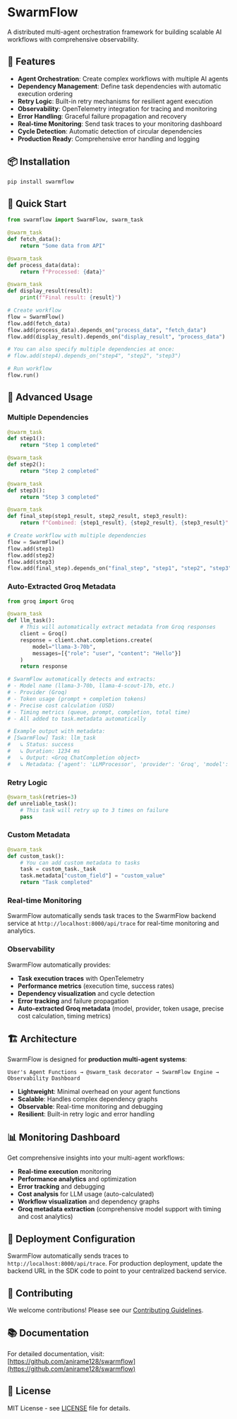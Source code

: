 # SwarmFlow

A distributed multi-agent orchestration framework for building scalable AI workflows with comprehensive observability.

## 🚀 Features

- **Agent Orchestration**: Create complex workflows with multiple AI agents
- **Dependency Management**: Define task dependencies with automatic execution ordering
- **Retry Logic**: Built-in retry mechanisms for resilient agent execution
- **Observability**: OpenTelemetry integration for tracing and monitoring
- **Error Handling**: Graceful failure propagation and recovery
- **Real-time Monitoring**: Send task traces to your monitoring dashboard
- **Cycle Detection**: Automatic detection of circular dependencies
- **Production Ready**: Comprehensive error handling and logging

## 📦 Installation

```bash
pip install swarmflow
```

## 🎯 Quick Start

```python
from swarmflow import SwarmFlow, swarm_task

@swarm_task
def fetch_data():
    return "Some data from API"

@swarm_task
def process_data(data):
    return f"Processed: {data}"

@swarm_task
def display_result(result):
    print(f"Final result: {result}")

# Create workflow
flow = SwarmFlow()
flow.add(fetch_data)
flow.add(process_data).depends_on("process_data", "fetch_data")
flow.add(display_result).depends_on("display_result", "process_data")

# You can also specify multiple dependencies at once:
# flow.add(step4).depends_on("step4", "step2", "step3")

# Run workflow
flow.run()
```

## 🔧 Advanced Usage

### Multiple Dependencies
```python
@swarm_task
def step1():
    return "Step 1 completed"

@swarm_task
def step2():
    return "Step 2 completed"

@swarm_task
def step3():
    return "Step 3 completed"

@swarm_task
def final_step(step1_result, step2_result, step3_result):
    return f"Combined: {step1_result}, {step2_result}, {step3_result}"

# Create workflow with multiple dependencies
flow = SwarmFlow()
flow.add(step1)
flow.add(step2)
flow.add(step3)
flow.add(final_step).depends_on("final_step", "step1", "step2", "step3")
```

### Auto-Extracted Groq Metadata
```python
from groq import Groq

@swarm_task
def llm_task():
    # This will automatically extract metadata from Groq responses
    client = Groq()
    response = client.chat.completions.create(
        model="llama-3-70b",
        messages=[{"role": "user", "content": "Hello"}]
    )
    return response

# SwarmFlow automatically detects and extracts:
# - Model name (llama-3-70b, llama-4-scout-17b, etc.)
# - Provider (Groq)
# - Token usage (prompt + completion tokens)
# - Precise cost calculation (USD)
# - Timing metrics (queue, prompt, completion, total time)
# - All added to task.metadata automatically

# Example output with metadata:
# [SwarmFlow] Task: llm_task
#   ↳ Status: success
#   ↳ Duration: 1234 ms
#   ↳ Output: <Groq ChatCompletion object>
#   ↳ Metadata: {'agent': 'LLMProcessor', 'provider': 'Groq', 'model': 'llama-3-70b', 'tokens_used': 150, 'cost_usd': 0.000089, 'queue_time_s': 0.1, 'prompt_time_s': 0.5, 'completion_time_s': 0.8, 'total_time_s': 1.4}
```

### Retry Logic
```python
@swarm_task(retries=3)
def unreliable_task():
    # This task will retry up to 3 times on failure
    pass
```

### Custom Metadata
```python
@swarm_task
def custom_task():
    # You can add custom metadata to tasks
    task = custom_task._task
    task.metadata["custom_field"] = "custom_value"
    return "Task completed"
```

### Real-time Monitoring
SwarmFlow automatically sends task traces to the SwarmFlow backend service at `http://localhost:8000/api/trace` for real-time monitoring and analytics.

### Observability
SwarmFlow automatically provides:
- **Task execution traces** with OpenTelemetry
- **Performance metrics** (execution time, success rates)
- **Dependency visualization** and cycle detection
- **Error tracking** and failure propagation
- **Auto-extracted Groq metadata** (model, provider, token usage, precise cost calculation, timing metrics)

## 🏗️ Architecture

SwarmFlow is designed for **production multi-agent systems**:

```
User's Agent Functions → @swarm_task decorator → SwarmFlow Engine → Observability Dashboard
```

- **Lightweight**: Minimal overhead on your agent functions
- **Scalable**: Handles complex dependency graphs
- **Observable**: Real-time monitoring and debugging
- **Resilient**: Built-in retry logic and error handling

## 📊 Monitoring Dashboard

Get comprehensive insights into your multi-agent workflows:
- **Real-time execution** monitoring
- **Performance analytics** and optimization
- **Error tracking** and debugging
- **Cost analysis** for LLM usage (auto-calculated)
- **Workflow visualization** and dependency graphs
- **Groq metadata extraction** (comprehensive model support with timing and cost analytics)

## 🚀 Deployment Configuration

SwarmFlow automatically sends traces to `http://localhost:8000/api/trace`. For production deployment, update the backend URL in the SDK code to point to your centralized backend service.

## 🤝 Contributing

We welcome contributions! Please see our [Contributing Guidelines](https://github.com/anirame128/swarmflow/blob/main/CONTRIBUTING.md).

## 📚 Documentation

For detailed documentation, visit: [https://github.com/anirame128/swarmflow](https://github.com/anirame128/swarmflow)

## 📄 License

MIT License - see [LICENSE](https://github.com/anirame128/swarmflow/blob/main/LICENSE) file for details.